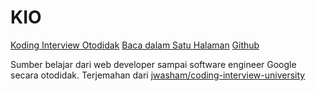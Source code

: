 # KIO

[Koding Interview Otodidak](#koding-interview-otodidak)
[Baca dalam Satu Halaman](/satu-halaman.md)
[Github](https://github.com/hexatester/koding-interview-otodidak ":crossorgin")

Sumber belajar dari web developer sampai software engineer Google secara otodidak. Terjemahan dari [jwasham/coding-interview-university](https://github.com/jwasham/coding-interview-university/ ":crossorgin")
